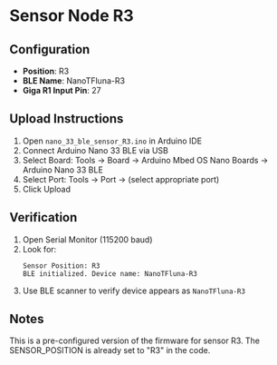 # Sensor Node R3

## Configuration
- **Position**: R3
- **BLE Name**: NanoTFluna-R3
- **Giga R1 Input Pin**: 27

## Upload Instructions
1. Open `nano_33_ble_sensor_R3.ino` in Arduino IDE
2. Connect Arduino Nano 33 BLE via USB
3. Select Board: Tools → Board → Arduino Mbed OS Nano Boards → Arduino Nano 33 BLE
4. Select Port: Tools → Port → (select appropriate port)
5. Click Upload

## Verification
1. Open Serial Monitor (115200 baud)
2. Look for:
   ```
   Sensor Position: R3
   BLE initialized. Device name: NanoTFluna-R3
   ```
3. Use BLE scanner to verify device appears as `NanoTFluna-R3`

## Notes
This is a pre-configured version of the firmware for sensor R3.
The SENSOR_POSITION is already set to "R3" in the code.
